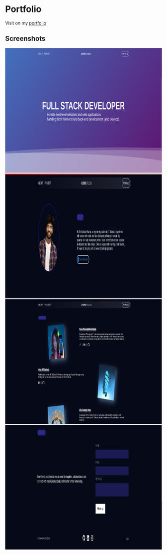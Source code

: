 


# Portfolio

Visit on my [portfolio](https://portfolio-t6s1.vercel.app/)



## Screenshots
<div align="center">
  <img src="Screenshot/step1.png" alt="Screenshot Step 1" height="400">
  <img src="Screenshot/step2.png" alt="Screenshot Step 2" height="400">
  <img src="Screenshot/step3.png" alt="Screenshot Step 3" height="400">
  <img src="Screenshot/step4.png" alt="Screenshot Step 4" height="400"
</div>


